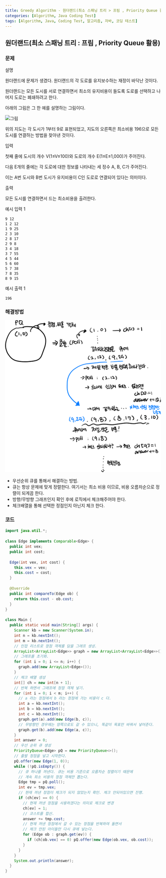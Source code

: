 ```yaml
---
title: Greedy Algorithm - 원더랜드(최소 스패닝 트리 > 프림 , Priority Queue 활용)
categories: [Algorithm, Java Coding Test]
tags: [Algorithm, Java, Coding Test, 알고리즘, 자바, 코딩 테스트]
---
```


## 원더랜드(최소 스패닝 트리 : 프림 , Priority Queue 활용)

### 문제
설명

원더랜드에 문제가 생겼다. 원더랜드의 각 도로를 유지보수하는 재정이 바닥난 것이다.

원더랜드는 모든 도시를 서로 연결하면서 최소의 유지비용이 들도록 도로를 선택하고 나머지 도로는 폐쇄하려고 한다.

아래의 그림은 그 한 예를 설명하는 그림이다.

![그림](https://cote.inflearn.com/public/upload/7d06ee1336.jpg)

위의 지도는 각 도시가 1부터 9로 표현되었고, 지도의 오른쪽은 최소비용 196으로 모든 도시를 연결하는 방법을 찾아낸 것이다.

입력

첫째 줄에 도시의 개수 V(1≤V≤100)와 도로의 개수 E(1≤E≤1,000)가 주어진다.

다음 E개의 줄에는 각 도로에 대한 정보를 나타내는 세 정수 A, B, C가 주어진다.

이는 A번 도시와 B번 도시가 유지비용이 C인 도로로 연결되어 있다는 의미이다.

출력

모든 도시를 연결하면서 드는 최소비용을 출려한다.

예시 입력 1

```
9 12
1 2 12
1 9 25
2 3 10
2 8 17
2 9 8
3 4 18
3 7 55
4 5 44
5 6 60
5 7 38
7 8 35
8 9 15

```

예시 출력 1

```
196
```

### 해결방법

![89.png](/assets/img/Algorithm/89.png)

- 우선순위 큐를 통해서 해결하는 방법.
- 큐는 항상 문제에 맞게 정렬한다. 여기서는 최소 비용 이므로, 비용 오름차순으로 정렬이 되게끔 한다.
- 방향/무방향 그래프인지 확인 후에 로직에서 체크해주어야 한다.
- 체크배열을 통해 선택한 정점인지 아닌지 체크 한다.


### 코드

```java
import java.util.*;

class Edge implements Comparable<Edge> {
  public int vex;
  public int cost;

  Edge(int vex, int cost) {
    this.vex = vex;
    this.cost = cost;
  }

  @Override
  public int compareTo(Edge ob) {
    return this.cost - ob.cost;
  }
}

class Main {
  public static void main(String[] args) {
    Scanner kb = new Scanner(System.in);
    int n = kb.nextInt();
    int m = kb.nextInt();
    // 인접 리스트로 정점 객체를 담을 그래프 생성.
    ArrayList<ArrayList<Edge>> graph = new ArrayList<ArrayList<Edge>>();
    // 그래프를 초기화.
    for (int i = 0; i <= n; i++) {
      graph.add(new ArrayList<Edge>());
    }
    // 체크 배열 생성
    int[] ch = new int[n + 1];
    // 반복 하면서 그래프에 정점 객체 넣기.
    for (int i = 0; i < m; i++) {
      // a 라는 정점에서 b 라는 정점에 가는 비용이 c 다.
      int a = kb.nextInt();
      int b = kb.nextInt();
      int c = kb.nextInt();
      graph.get(a).add(new Edge(b, c));
      // 무방향인 경우에는 양쪽으로도 갈 수 있으니, 똑같이 목표만 바꿔서 넣어준다.
      graph.get(b).add(new Edge(a, c));
    }
    int answer = 0;
    // 우선 순위 큐 생성
    PriorityQueue<Edge> pQ = new PriorityQueue<>();
    // 출발 정점을 넣고 시작한다.
    pQ.offer(new Edge(1, 0));
    while (!pQ.isEmpty()) {
      // 큐 하나를 꺼낸다. 큐는 비용 기준으로 오름차순 정렬이기 때문에
      // 계속 최소 비용의 정점 객체만 뽑는다.
      Edge tmp = pQ.poll();
      int ev = tmp.vex;
      // 현재 꺼낸 정점이 체크가 되지 않았는지 확인. 체크 안되어있으면 진행.
      if (ch[ev] == 0) {
        // 현재 꺼낸 정점을 사용하겠다는 의미로 체크로 변경
        ch[ev] = 1;
        // 코스트를 합산.
        answer += tmp.cost;
        // 현재 꺼낸 정점에서 갈 수 있는 정점을 반복하여 돌면서
        // 체크 안된 아이들만 다시 큐에 넣는다.
        for (Edge ob : graph.get(ev)) {
          if (ch[ob.vex] == 0) pQ.offer(new Edge(ob.vex, ob.cost));
        }
      }
    }
    System.out.println(answer);
  }
}
```
